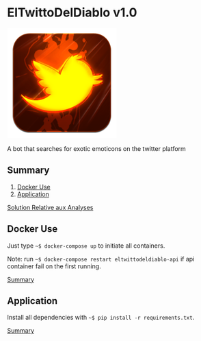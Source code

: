 # ElTwittoDelDiablo v1.0

![ElTwittoDelDiablo-logo](docs/pics/logo.png)

A bot that searches for exotic emoticons on the twitter platform

## Summary

1. [Docker Use](#docker-use)
2. [Application](#application)

[Solution Relative aux Analyses](docs/solution_relative.md)

## Docker Use

Just type `~$ docker-compose up` to initiate all containers.

Note: run `~$ docker-compose restart eltwittodeldiablo-api` if api container fail on the first running.

[Summary](#summary)

## Application

Install all dependencies with `~$ pip install -r requirements.txt`.

[Summary](#summary)